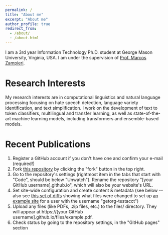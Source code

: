 ```yaml
---
permalink: /
title: "About me"
excerpt: "About me"
author_profile: true
redirect_from:
  - /about/
  - /about.html
---
```


I am a 3rd year Information Technology Ph.D. student at George Mason University, Virginia, USA. I am under the supervision of [Prof. Marcos Zampieri](https://mzampieri.com/).

Research Interests
======
My research interests are in computational linguistics and natural language processing focusing on hate speech detection, language variety identification, and text simplification. I work on the development of text to token classifiers, multilingual and transfer learning, as well as state-of-the-art machine learning models, including transformers and ensemble-based models.

Recent Publications
======
1. Register a GitHub account if you don't have one and confirm your e-mail (required!)
1. Fork [this repository](https://github.com/academicpages/ornate-frangollo-c23556.netlify.app) by clicking the "fork" button in the top right.
1. Go to the repository's settings (rightmost item in the tabs that start with "Code", should be below "Unwatch"). Rename the repository "[your GitHub username].github.io", which will also be your website's URL.
1. Set site-wide configuration and create content & metadata (see below -- also see [this set of diffs](http://archive.is/3TPas) showing what files were changed to set up [an example site](https://getorg-testacct.github.io) for a user with the username "getorg-testacct")
1. Upload any files (like PDFs, .zip files, etc.) to the files/ directory. They will appear at https://[your GitHub username].github.io/files/example.pdf.  
1. Check status by going to the repository settings, in the "GitHub pages" section
